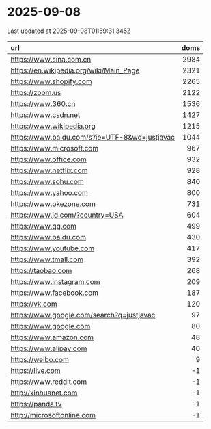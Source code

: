 # 2025-09-08

<!-- BEGIN -->
Last updated at 2025-09-08T01:59:31.345Z

url | doms
:- | -:
https://www.sina.com.cn | 2984
https://en.wikipedia.org/wiki/Main_Page | 2321
https://www.shopify.com | 2265
https://zoom.us | 2122
https://www.360.cn | 1536
https://www.csdn.net | 1427
https://www.wikipedia.org | 1215
https://www.baidu.com/s?ie=UTF-8&wd=justjavac | 1044
https://www.microsoft.com | 967
https://www.office.com | 932
https://www.netflix.com | 928
https://www.sohu.com | 840
https://www.yahoo.com | 800
https://www.okezone.com | 731
https://www.jd.com/?country=USA | 604
https://www.qq.com | 499
https://www.baidu.com | 430
https://www.youtube.com | 417
https://www.tmall.com | 392
https://taobao.com | 268
https://www.instagram.com | 209
https://www.facebook.com | 187
https://vk.com | 120
https://www.google.com/search?q=justjavac | 97
https://www.google.com | 80
https://www.amazon.com | 48
https://www.alipay.com | 40
https://weibo.com | 9
https://live.com | -1
https://www.reddit.com | -1
http://xinhuanet.com | -1
https://panda.tv | -1
http://microsoftonline.com | -1
<!-- END -->
